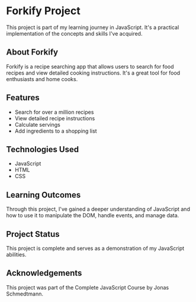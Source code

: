 # Forkify Project

This project is part of my learning journey in JavaScript. It's a practical implementation of the concepts and skills I've acquired.

## About Forkify

Forkify is a recipe searching app that allows users to search for food recipes and view detailed cooking instructions. It's a great tool for food enthusiasts and home cooks.

## Features

- Search for over a million recipes
- View detailed recipe instructions
- Calculate servings
- Add ingredients to a shopping list

## Technologies Used

- JavaScript
- HTML
- CSS

## Learning Outcomes

Through this project, I've gained a deeper understanding of JavaScript and how to use it to manipulate the DOM, handle events, and manage data.

## Project Status

This project is complete and serves as a demonstration of my JavaScript abilities.

## Acknowledgements

This project was part of the Complete JavaScript Course by Jonas Schmedtmann.
